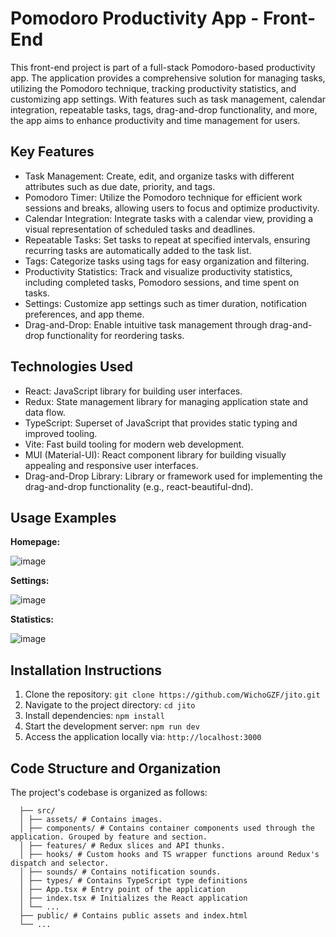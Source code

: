 # Pomodoro Productivity App - Front-End

This front-end project is part of a full-stack Pomodoro-based productivity app. The application provides a comprehensive solution for managing tasks, utilizing the Pomodoro technique, tracking productivity statistics, and customizing app settings. With features such as task management, calendar integration, repeatable tasks, tags, drag-and-drop functionality, and more, the app aims to enhance productivity and time management for users.

## Key Features

- Task Management: Create, edit, and organize tasks with different attributes such as due date, priority, and tags.
- Pomodoro Timer: Utilize the Pomodoro technique for efficient work sessions and breaks, allowing users to focus and optimize productivity.
- Calendar Integration: Integrate tasks with a calendar view, providing a visual representation of scheduled tasks and deadlines.
- Repeatable Tasks: Set tasks to repeat at specified intervals, ensuring recurring tasks are automatically added to the task list.
- Tags: Categorize tasks using tags for easy organization and filtering.
- Productivity Statistics: Track and visualize productivity statistics, including completed tasks, Pomodoro sessions, and time spent on tasks.
- Settings: Customize app settings such as timer duration, notification preferences, and app theme.
- Drag-and-Drop: Enable intuitive task management through drag-and-drop functionality for reordering tasks.

## Technologies Used

- React: JavaScript library for building user interfaces.
- Redux: State management library for managing application state and data flow.
- TypeScript: Superset of JavaScript that provides static typing and improved tooling.
- Vite: Fast build tooling for modern web development.
- MUI (Material-UI): React component library for building visually appealing and responsive user interfaces.
- Drag-and-Drop Library: Library or framework used for implementing the drag-and-drop functionality (e.g., react-beautiful-dnd).

## Usage Examples

**Homepage:**

![image](https://github.com/WichoGZF/jito/assets/27252445/47a96e42-b55c-4728-ac13-64e700b2e232)

**Settings:**

![image](https://github.com/WichoGZF/jito/assets/27252445/5cd4cbd2-43b0-4739-94af-a4d0806bc4e1)

**Statistics:**

![image](https://github.com/WichoGZF/jito/assets/27252445/45a1d04a-f528-453d-9069-3f0bbb9287ca)


## Installation Instructions

1. Clone the repository: `git clone https://github.com/WichoGZF/jito.git`
2. Navigate to the project directory: `cd jito`
3. Install dependencies: `npm install`
4. Start the development server: `npm run dev`
5. Access the application locally via: `http://localhost:3000`

## Code Structure and Organization

The project's codebase is organized as follows:
```plaintext 
  ├── src/
  │ ├── assets/ # Contains images.
  │ ├── components/ # Contains container components used through the application. Grouped by feature and section.
  │ ├── features/ # Redux slices and API thunks. 
  │ ├── hooks/ # Custom hooks and TS wrapper functions around Redux's dispatch and selector.
  │ ├── sounds/ # Contains notification sounds.
  │ ├── types/ # Contains TypeScript type definitions
  │ ├── App.tsx # Entry point of the application
  │ ├── index.tsx # Initializes the React application
  │ └── ...
  ├── public/ # Contains public assets and index.html
  └── ...
```
